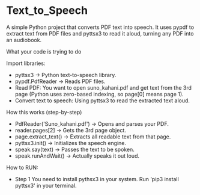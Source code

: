 # Text_to_Speech
A simple Python project that converts PDF text into speech. It uses pypdf to extract text from PDF files and pyttsx3 to read it aloud, turning any PDF into an audiobook.

What your code is trying to do

Import libraries:
<ul>
  
<li>pyttsx3 → Python text-to-speech library.</li>
<li>pypdf.PdfReader → Reads PDF files.</li>
<li>Read PDF: You want to open suno_kahani.pdf and get text from the 3rd page (Python uses zero-based indexing, so page[0] means page 1).</li>
<li>Convert text to speech: Using pyttsx3 to read the extracted text aloud.</li>
</ul>

How this works (step-by-step)
<ul>  
<li>PdfReader('Suno_kahani.pdf') → Opens and parses your PDF.</li>
<li>reader.pages[2] → Gets the 3rd page object.</li>
<li>page.extract_text() → Extracts all readable text from that page.</li>
<li>pyttsx3.init() → Initializes the speech engine.</li>
<li>speak.say(text) → Passes the text to be spoken.</li>
<li>speak.runAndWait() → Actually speaks it out loud.</li>
</ul>

How to RUN:

<ul>
<li>Step 1 
  You need to install pythsx3 in your system.
  Run 'pip3 install pyttsx3' in your terminal.</li>
</ul>
